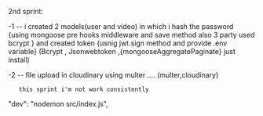 
2nd sprint:

-1 -- i created 2 models(user and video)
       in which i hash the password {using mongoose pre hooks middleware and save method also 3 party used bcrypt } and created token {usnig jwt.sign method and provide .env variable}
       (Bcrypt , Jsonwebtoken ,{mongooseAggregatePaginate} just install) 

-2 -- file upload in cloudinary using multer
       ....
       (multer,cloudinary)  
       
       this sprint i'm not work consistently


  "dev": "nodemon src/index.js",



